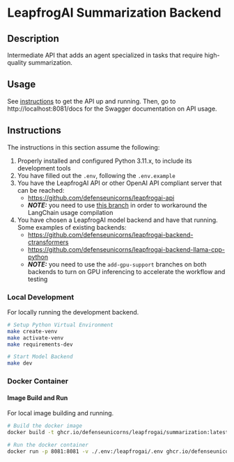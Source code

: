# LeapfrogAI Summarization Backend

## Description

Intermediate API that adds an agent specialized in tasks that require high-quality summarization.

## Usage

See [instructions](#instructions) to get the API up and running. Then, go to http://localhost:8081/docs for the Swagger documentation on API usage.

## Instructions

The instructions in this section assume the following:

1. Properly installed and configured Python 3.11.x, to include its development tools
2. You have filled out the `.env`, following the `.env.example`
3. You have the LeapfrogAI API or other OpenAI API compliant server that can be reached:
   - https://github.com/defenseunicorns/leapfrogai-api
   - **_NOTE:_** you need to use [this branch](https://github.com/defenseunicorns/leapfrogai-api/tree/add-completion-usage-placeholders) in order to workaround the LangChain usage compilation
4. You have chosen a LeapfrogAI model backend and have that running. Some examples of existing backends:
   - https://github.com/defenseunicorns/leapfrogai-backend-ctransformers
   - https://github.com/defenseunicorns/leapfrogai-backend-llama-cpp-python
   - **_NOTE:_** you need to use the `add-gpu-support` branches on both backends to turn on GPU inferencing to accelerate the workflow and testing

### Local Development

For locally running the development backend.

```bash
# Setup Python Virtual Environment
make create-venv
make activate-venv
make requirements-dev

# Start Model Backend
make dev
```

### Docker Container

#### Image Build and Run

For local image building and running.

```bash
# Build the docker image
docker build -t ghcr.io/defenseunicorns/leapfrogai/summarization:latest .

# Run the docker container
docker run -p 8081:8081 -v ./.env:/leapfrogai/.env ghcr.io/defenseunicorns/leapfrogai/summarization:latest
```
